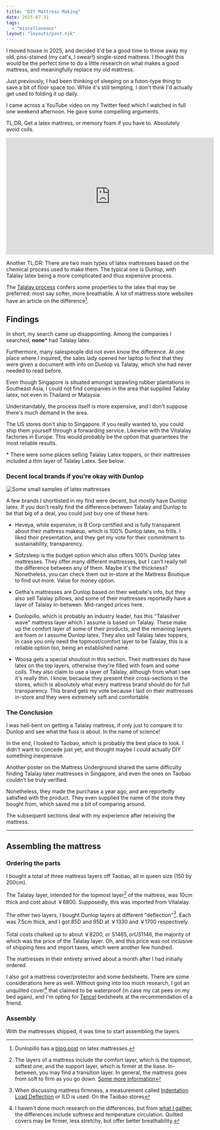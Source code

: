 ```yaml
---
title: "DIY Mattress Making"
date: 2025-07-31
tags:
  - "miscellaneous"
layout: "layouts/post.njk"
---
```


I moved house in 2025, and decided it'd be a good time to throw away my old, piss-stained (my cat's, I swear!) single-sized mattress.
I thought this would be the perfect time to do a little research on what makes a good mattress,
and meaningfully replace my old mattress.

Just previously, I had been thinking of sleeping on a futon-type thing to save a bit of floor space too.
While it's still tempting, I don't think I'd actually get used to folding it up daily.

I came across a YouTube video on my Twitter feed which I watched in full one weekend afternoon.
He gave some compelling arguments. 

TL;DR, Get a latex mattress, or memory foam if you have to. Absolutely avoid coils.

<iframe width="560" height="315" src="https://www.youtube.com/embed/cLVmNjaxBLA?si=EK8qZJi9DJtKkDY0" title="YouTube video player" frameborder="0" allow="accelerometer; autoplay; clipboard-write; encrypted-media; gyroscope; picture-in-picture; web-share" referrerpolicy="strict-origin-when-cross-origin" allowfullscreen></iframe>

Another TL;DR:
There are two main types of latex mattresses based on the chemical process used to make them.
The typical one is Dunlop, with Talalay latex being a more complicated and thus expensive process.

The [Talalay process](https://en.wikipedia.org/wiki/Talalay_process) confers some 
properties to the latex that may be preferred: most say softer, more breathable.
A lot of mattress store websites have an article on the difference[^talalay].

## Findings

In short, my search came up disappointing. Among the companies I searched,
**none*** had Talalay latex. 

Furthermore, many salespeople did not even know
the difference. At one place where I inquired, the sales lady opened her
laptop to find that they were given a document with info on Dunlop vs Talalay,
which she had never needed to read before.

Even though Singapore is situated amongst sprawling rubber plantations in Southeast Asia,
I could not find companies in the area that supplied Talalay latex, not even in Thailand
or Malaysia.

Understandably, the process itself is more expensive, and I don't suppose
there's much demand in the area.

The US stores don't ship to Singapore. If you really wanted to, you could ship them yourself
through a forwarding service. Likewise with the Vitalalay factories in Europe.
This would probably be the option that guarantees the most reliable results.

\* There were some places selling Talalay Latex toppers, or their mattresses
included a thin layer of Talalay Latex. See below.

### Decent local brands if you're okay with Dunlop

![Some small samples of latex mattresses](./latexsample.jpg)

A few brands I shortlisted in my find were decent, but mostly have Dunlop latex.
If you don't really find the difference between Talalay and Dunlop to be that big
of a deal, you could just buy one of these here.

- Heveya, while expensive, is B Corp certified and is fully transparent
about their mattress makeup, which is 100% Dunlop latex, no frills.
I liked their presentation, and they get my vote for their commitment to sustainability,
transparency.

- Sofzsleep is the budget option which also offers 100% Dunlop latex mattresses.
They offer many different mattresses, but I can't really tell the difference between
any of them. Maybe it's the thickness? Nonetheless, you can check them out in-store at 
the Mattress Boutique to find out more. Value for money option.

- Getha's mattresses are Dunlop based on their website's info, but they also sell
Talalay pillows, and some of their mattresses reportedly have a layer of Talalay
in-between. Mid-ranged prices here.

- Dunlopillo, which is probably an industry leader, has this "Talasilver wave"
mattress layer which I assume is based on Talalay. These make up the comfort layer
of some of their products, and the remaining layers are foam or I assume Dunlop latex.
They also sell Talalay latex toppers, in case you only need the topmost/comfort
layer to be Talalay, this is a reliable option too, being an established name.

- Woosa gets a special shoutout in this section. Their mattresses do have latex
on the top layers, otherwise they're filled with foam and some coils. 
They also claim to use a layer of Talalay, although from what I see it's really thin.
I know, because they present their cross-sections in the stores, which is absolutely what
every mattress brand should do for full transparency.
This brand gets my vote because I laid on their mattresses in-store and they were
extremely soft and comfortable.

### The Conclusion

I was hell-bent on getting a Talalay mattress, if only just to compare
it to Dunlop and see what the fuss is about. In the name of science!

In the end, I looked to Taobao, which is probably the best place to look.
I didn't want to concede just yet, and thought maybe I could
actually DIY something inexpensive.

Another poster on the Mattress Underground shared the same difficulty
finding Talalay latex mattresses in Singapore, and even the ones
on Taobao couldn't be truly verified.

Nonetheless, they made the purchase a year ago, and are reportedly satisfied
with the product. They even supplied the name of the store they bought from,
which saved me a bit of comparing around.

The subsequent sections deal with my experience after receiving the mattress.

---

## Assembling the mattress

### Ordering the parts

I bought a total of three mattress layers off Taobao, all in queen size (150 by 200cm).

The Talalay layer, intended for the topmost layer[^layers] of the mattress,
was 10cm thick and cost about ￥6800.
Supposedly, this was imported from Vitalalay.

The other two layers, I bought Dunlop layers at different "deflection"[^ild].
Each was 7.5cm thick, and I got 85D and 95D at ￥1330 and ￥1700 respectively.

Total costs chalked up to about ￥8200, or S$1465, or US$1146, the majority of which
was the price of the Talalay layer. Oh, and this price was not inclusive of 
shipping fees and import taxes, which were another few hundred.

The mattresses in their entirety arrived about a month after I had initially ordered.

I also got a mattress cover/protector and some bedsheets. There are some considerations here as well.
Without going into too much research, I got an unquilted cover[^quilt] that claimed to be waterproof
(in case my cat pees on my bed again), and I'm opting for [Tencel](https://nymag.com/strategist/article/tencel-fabric-explainer.html)
 bedsheets at the recommendation of a friend.

### Assembly

With the mattresses shipped, it was time to start assembling the layers.


[^talalay]: Dunlopillo has a [blog post](https://dunlopillo.com.sg/blog/what-is-latex-mattress) on latex mattresses.

[^layers]: The layers of a mattress include the comfort layer, which is the topmost, softest one,
and the support layer, which is firmer at the base. In-between, you may find a transition layer.
In general, the mattress goes from soft to firm as you go down. [Some more information](https://sleepopolis.com/guides/mattress-layers-guide/)

[^ild]: When discussing mattress firmness, a measurement called 
[Indentation Load Deflection](https://sleeponlatex.com/blog/what-is-ild)
or ILD is used. On the Taobao stores

[^quilt]: I haven't done much research on the differences, but from 
[what I gather](https://old.reddit.com/r/Mattress/comments/16m3trw/diy_mattress_quilted_versus_unquilted_cover/),
the differences include softness and temperature circulation. Quilted covers may be firmer,
less stretchy, but offer better breathability.
